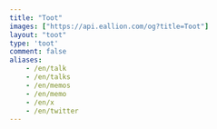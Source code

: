 ```yaml
---
title: "Toot"
images: ["https://api.eallion.com/og?title=Toot"]
layout: "toot"
type: 'toot'
comment: false
aliases:
    - /en/talk
    - /en/talks
    - /en/memos
    - /en/memo
    - /en/x
    - /en/twitter
---
```

